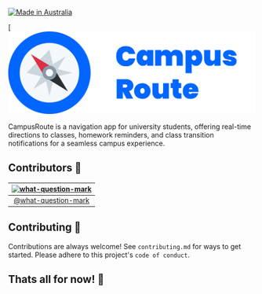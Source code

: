 [![Made in Australia](https://img.shields.io/badge/Made_In-Australia-00843D?labelColor=FFCD00&style=for-the-badge)](https://www.madeinaustralia.com.au/)

[![Campus Route](https://github.com/CampusRoute/CampusRoute/blob/main/assets/logo-big-highres.png)

CampusRoute is a navigation app for university students, offering real-time directions to classes, homework reminders, and class transition notifications for a seamless campus experience.


## Contributors 👥

|  [![what-question-mark](https://avatars.githubusercontent.com/u/97435840?v=4&s=80)](https://github.com/what-question-mark) |
|  :--:  |
|  [@what-question-mark](https://www.github.com/what-question-mark) |


## Contributing 🤝
Contributions are always welcome!
See `contributing.md` for ways to get started. Please adhere to this project's `code of conduct`.


## Thats all for now! 🎉
